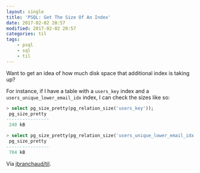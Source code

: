```yaml
---
layout: single
title: 'PSQL: Get The Size Of An Index'
date: 2017-02-02 20:57
modified: 2017-02-02 20:57
categories: til
tags:
    - psql
    - sql
    - til
---
```


Want to get an idea of how much disk space that additional index is taking
up?

For instance, if I have a table with a `users_key` index and a
`users_unique_lower_email_idx` index, I can check the sizes like so:

```sql
> select pg_size_pretty(pg_relation_size('users_key'));
 pg_size_pretty
----------------
 240 kB

> select pg_size_pretty(pg_relation_size('users_unique_lower_email_idx'));
 pg_size_pretty
----------------
 704 kB
```

Via [jbranchaud/til](https://github.com/jbranchaud/til).
